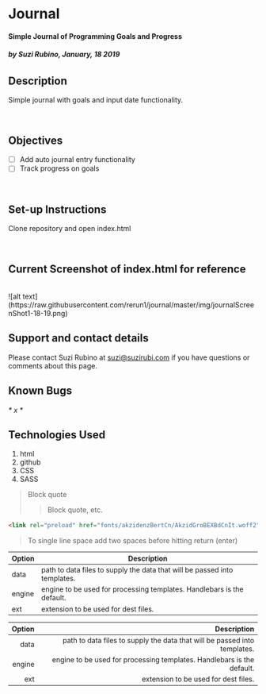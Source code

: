 # Journal
#### Simple Journal of Programming Goals and Progress  
###### _**by Suzi Rubino, January, 18 2019**_


## Description
Simple journal with goals and input date functionality.

<br>

## Objectives
- [ ] Add auto journal entry functionality
- [ ] Track progress on goals

<br>

## Set-up Instructions
Clone repository and open index.html

<br>

## Current Screenshot of index.html for reference
<br>
![alt text](https://raw.githubusercontent.com/rerun1/journal/master/img/journalScreenShot1-18-19.png)


## Support and contact details
Please contact Suzi Rubino at suzi@suzirubi.com if you have questions or comments about this page.

## Known Bugs
_* x *_


## Technologies Used
1. html
2. github
3. CSS
4. SASS


> Block quote
>> Block quote, etc.

```html
<link rel="preload" href="fonts/akzidenzBertCn/AkzidGroBEXBdCnIt.woff2" as="font" type="font/woff2" crossorigin="anonymous">
```

> To single line space add two spaces before hitting return (enter)

| Option | Description |
| ------ | ----------- |
| data   | path to data files to supply the data that will be passed into templates. |
| engine | engine to be used for processing templates. Handlebars is the default. |
| ext    | extension to be used for dest files. |


| Option | Description |
| ------:| -----------:|
| data   | path to data files to supply the data that will be passed into templates. |
| engine | engine to be used for processing templates. Handlebars is the default. |
| ext    | extension to be used for dest files. |
